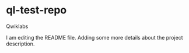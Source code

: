 # ql-test-repo
Qwiklabs

I am editing the README file. Adding some more details about the project description.
